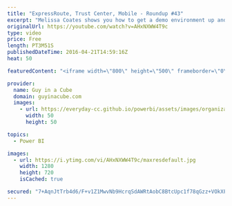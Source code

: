 ```yaml
---
title: "ExpressRoute, Trust Center, Mobile - Roundup #43"
excerpt: "Melissa Coates shows you how to get a demo environment up and running with Azure Data Catalog. Sam Lester shows how you what Reporting Services 2016 can do with Power BI Desktop files. Power BI has been added to the Microsoft Trust Center. And a recap of the updates for the Power BI Service and the Mobile"
originalUrl: https://youtube.com/watch?v=AHxNXWW4T9c
type: video
price: Free
length: PT3M51S
publishedDateTime: 2016-04-21T14:59:16Z
heat: 50

featuredContent: "<iframe width=\"800\" height=\"500\" frameborder=\"0\" src=\"https://www.youtube.com/embed/AHxNXWW4T9c\" allow=\"accelerometer; autoplay; encrypted-media; gyroscope; picture-in-picture\" allowfullscreen></iframe>"

provider:
  name: Guy in a Cube
  domain: guyinacube.com
  images:
    - url: https://everyday-cc.github.io/powerbi/assets/images/organizations/guyinacube.com-50x50.jpg
      width: 50
      height: 50

topics:
  - Power BI

images:
  - url: https://i.ytimg.com/vi/AHxNXWW4T9c/maxresdefault.jpg
    width: 1280
    height: 720
    isCached: true

secured: "7+AqnJtTrb4d6/F+v1Z1MwvNb9HcrqSdAWRtAobC8BtcUpc1f78qGzz+VOkXFszA1870YjnLhiWm1JL8jktWmvKHvEXFAVy64X/gqFESBNnLNDJc8xvl/e8jGvD8gbGEXIkl1Q/HvGazgA+gDTv7qJDUatTlWq/yEgSWiU2LcCepZ2gepCPOTgW+6ZU4Jakn5r0t1HRamej5q0Rltp8S/cLLuPn2rD/C48lj0gvD0HTYsicAwjF4ZdmBlO0W5MKHLN7xvmGRxrupduqi/gzEpKTVnMnz1p/aJ1EYJhjxOTpPa9yles/0rOIbhuzaDMPrKF5t/x3khLgQLTqvyXGTxPuk6vc00wmVSo9ZdpvrUl27cE1tqwAwafcB5rUhq3IHhbZXSsHBmr0rLvBu6jlNgqDpTJ/dFot0iKcqzW6b40g=;ClLqwBdFdbO/xoxDKfUPQA=="
---
```


